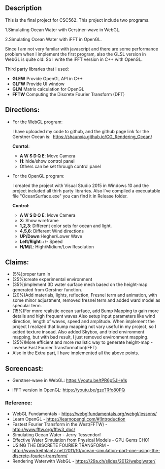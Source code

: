 ## Description
This is the final project for CSC562. This project include two programs.

1.Simulating Ocean Water with Gerstner-wave in WebGL.

2.Simulating Ocean Water with iFFT in OpenGL.

Since I am not very familar with javascript and there are some performance problem when I implement the first program, also the GLSL version in WebGL is quite old. So I write the iFFT version in C++ with OpenGL.

Third party libraries that I used:
- **GLEW**  Provide OpenGL API in C++
- **GLFW**  Provide UI window
- **GLM**     Matrix calculation for OpenGL
- **FFTW**  Computing the Discrete Fourier Transform (DFT)


## Directions:
- For the WebGL program: 

  I have uploaded my code to github, and the github page link for the Gerstner Ocean is:
  https://shaunxia.github.io/CG_Rendering_Ocean/

  __Conrtol:__
  * __A W S D Q E__: Move Camera
  * __H__: hide/show control panel
  * Others can be set through control panel
  
- For the OpenGL program:

  I created the project with Visual Studio 2015 in Windows 10 and the project included all thirh party libraries.
  Also I've compiled a execuatable file "OceanSurface.exe" you can find it in Release folder.
  
  __Control:__
  * __A W S D Q E__: Move Camera
  * __X__: Show wireframe
  * __1,2,3__: Different color sets for ocean and light.
  * __4,5,6__: Different Wind directions
  * __UP/Down__:Hegher/Lower Wave
  * __Left/Right__:+/- Speed
  * __H/M/L__: High/Midium/Low Resolution
  
## Claims:
- (5%)proper turn in
- (25%)create experimental environment 
- (35%)implement 3D water surface mesh based on the height-map generated from Gerstner function.
- (20%)Add materials, lights, reflection, Fresnel term and animation, with some minor adjustment, removed fresnel term and added ward model as specular term.
- (15%)For more realistic ocean surface, add Bump Mapping to gain more details and high frequent waves.Also setup input parameters like wind direction,  length of waves, speed and amplitude. When implement the project I realized that bump mapping not vary useful in my project, so I added texture insead. Also added Skybox, and tried environment mapping, but with bad result, I just removed environment mapping.
- (25%)More efficient and more realistic way to generate height-map -  inverse Fast Fourier Transformation(iFFT)
- Also in the Extra part, I have implemented all the above points.
## Screencast:
- Gerstner-wave in WebGL:
  https://youtu.be/tPR6p5JHe1s
  
- iFFT version in OpenGL:
  https://youtu.be/gzeTRfo80PQ
  
### Reference: ###
- WebGL Fundamentals - https://webglfundamentals.org/webgl/lessons/
- Learn OpenGL - https://learnopengl.com/#!Introduction
- Fastest Fourier Transform in the West(FFTW) - http://www.fftw.org/fftw3_doc/
- Simulating Ocean Water - Jerry Tessendorf
- Effective Water Simulation from Physical Models - GPU Gems CH01
- USING THE DISCRETE FOURIER TRANSFORM - http://www.keithlantz.net/2011/10/ocean-simulation-part-one-using-the-discrete-fourier-transform/
- Rendering Waterwith WebGL - https://29a.ch/slides/2012/webglwater/
